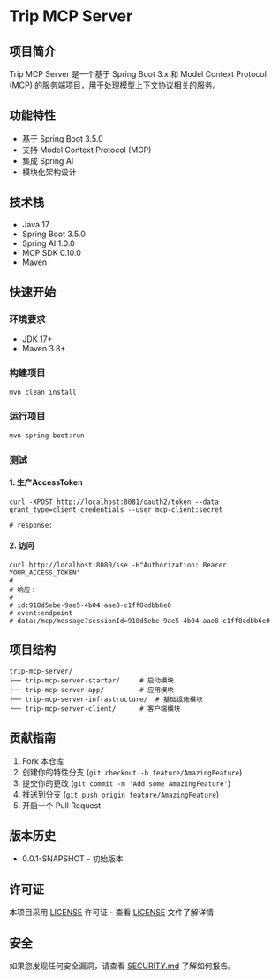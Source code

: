 # Trip MCP Server

## 项目简介

Trip MCP Server 是一个基于 Spring Boot 3.x 和 Model Context Protocol (MCP) 的服务端项目，用于处理模型上下文协议相关的服务。

## 功能特性

* 基于 Spring Boot 3.5.0
* 支持 Model Context Protocol (MCP)
* 集成 Spring AI
* 模块化架构设计

## 技术栈

* Java 17
* Spring Boot 3.5.0
* Spring AI 1.0.0
* MCP SDK 0.10.0
* Maven

## 快速开始

### 环境要求

* JDK 17+
* Maven 3.8+

### 构建项目

```bash
mvn clean install
```

### 运行项目

```bash
mvn spring-boot:run
```

### 测试

#### 1. 生产AccessToken

```
curl -XPOST http://localhost:8081/oauth2/token --data grant_type=client_credentials --user mcp-client:secret

# response: 
```

#### 2. 访问

```
curl http://localhost:8080/sse -H"Authorization: Bearer YOUR_ACCESS_TOKEN"
#
# 响应：
#
# id:918d5ebe-9ae5-4b04-aae8-c1ff8cdbb6e0
# event:endpoint
# data:/mcp/message?sessionId=918d5ebe-9ae5-4b04-aae8-c1ff8cdbb6e0
```

## 项目结构

```
trip-mcp-server/
├── trip-mcp-server-starter/     # 启动模块
├── trip-mcp-server-app/         # 应用模块
├── trip-mcp-server-infrastructure/  # 基础设施模块
└── trip-mcp-server-client/      # 客户端模块
```

## 贡献指南

1. Fork 本仓库
2. 创建你的特性分支 (`git checkout -b feature/AmazingFeature`)
3. 提交你的更改 (`git commit -m 'Add some AmazingFeature'`)
4. 推送到分支 (`git push origin feature/AmazingFeature`)
5. 开启一个 Pull Request

## 版本历史

* 0.0.1-SNAPSHOT - 初始版本

## 许可证

本项目采用 [LICENSE](LICENSE) 许可证 - 查看 [LICENSE](LICENSE) 文件了解详情

## 安全

如果您发现任何安全漏洞，请查看 [SECURITY.md](SECURITY.md) 了解如何报告。
